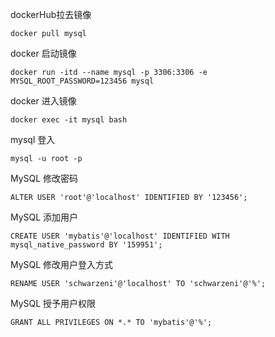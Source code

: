 dockerHub拉去镜像

```shell
docker pull mysql
```



docker 启动镜像

```shell
docker run -itd --name mysql -p 3306:3306 -e MYSQL_ROOT_PASSWORD=123456 mysql
```



docker 进入镜像

```shell
docker exec -it mysql bash
```



mysql 登入

```shell
mysql -u root -p
```



MySQL 修改密码

```mysql
ALTER USER 'root'@'localhost' IDENTIFIED BY '123456';
```



MySQL 添加用户

```mysql
CREATE USER 'mybatis'@'localhost' IDENTIFIED WITH mysql_native_password BY '159951';
```



MySQL 修改用户登入方式

```mysql
RENAME USER 'schwarzeni'@'localhost' TO 'schwarzeni'@'%';
```



MySQL 授予用户权限

```mysql
GRANT ALL PRIVILEGES ON *.* TO 'mybatis'@'%';
```

